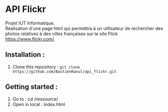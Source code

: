 # API Flickr

Projet IUT Informatique.  
Réalisation d'une page html qui permettra à un utilisateur de rechercher des photos relatives à des villes françaises sur le site Flick https://www.flickr.com/.   

## Installation :

1. Clone this repository : `git clone https://github.com/BastienRaoul/api_flickr.git`  

## Getting started :

1. Go to : cd /ressource/
2. Open in local : index.html
